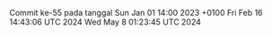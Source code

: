 Commit ke-55 pada tanggal Sun Jan 01 14:00 2023 +0100
Fri Feb 16 14:43:06 UTC 2024
Wed May  8 01:23:45 UTC 2024
